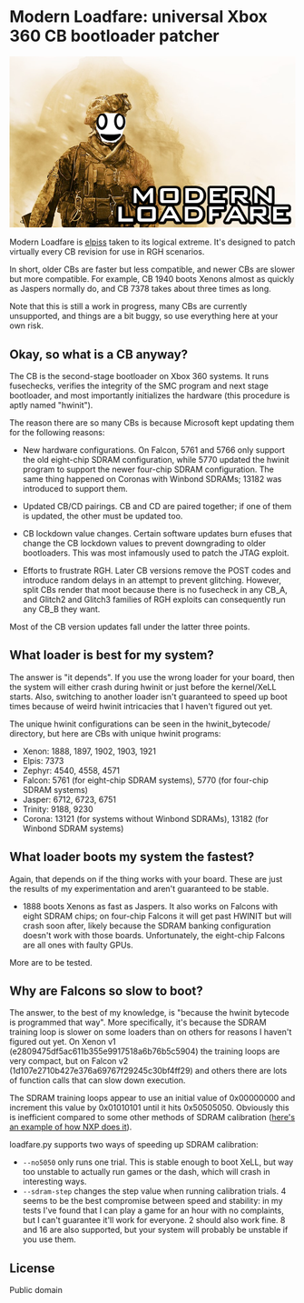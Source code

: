 # Modern Loadfare: universal Xbox 360 CB bootloader patcher

![](loadfare.png)

Modern Loadfare is [elpiss](https://github.com/wurthless-elektroniks/elpiss) taken to its logical extreme. It's
designed to patch virtually every CB revision for use in RGH scenarios.

In short, older CBs are faster but less compatible, and newer CBs are slower but more compatible.
For example, CB 1940 boots Xenons almost as quickly as Jaspers normally do, and CB 7378 takes about three times as long.

Note that this is still a work in progress, many CBs are currently unsupported, and things are a bit buggy, so use everything
here at your own risk.

## Okay, so what is a CB anyway?

The CB is the second-stage bootloader on Xbox 360 systems. It runs fusechecks, verifies the integrity of the SMC program
and next stage bootloader, and most importantly initializes the hardware (this procedure is aptly named "hwinit").

The reason there are so many CBs is because Microsoft kept updating them for the following reasons:
- New hardware configurations. On Falcon, 5761 and 5766 only support the old eight-chip SDRAM configuration, while
  5770 updated the hwinit program to support the newer four-chip SDRAM configuration. The same thing happened
  on Coronas with Winbond SDRAMs; 13182 was introduced to support them.

- Updated CB/CD pairings. CB and CD are paired together; if one of them is updated, the other must be updated too.

- CB lockdown value changes. Certain software updates burn efuses that change the CB lockdown values to prevent
  downgrading to older bootloaders. This was most infamously used to patch the JTAG exploit.

- Efforts to frustrate RGH. Later CB versions remove the POST codes and introduce random delays in an attempt to
  prevent glitching. However, split CBs render that moot because there is no fusecheck in any CB_A, and Glitch2
  and Glitch3 families of RGH exploits can consequently run any CB_B they want.

Most of the CB version updates fall under the latter three points.

## What loader is best for my system?

The answer is "it depends". If you use the wrong loader for your board, then the system will either crash
during hwinit or just before the kernel/XeLL starts. Also, switching to another loader isn't guaranteed
to speed up boot times because of weird hwinit intricacies that I haven't figured out yet.

The unique hwinit configurations can be seen in the hwinit_bytecode/ directory, but here are CBs
with unique hwinit programs:

- Xenon: 1888, 1897, 1902, 1903, 1921
- Elpis: 7373
- Zephyr: 4540, 4558, 4571
- Falcon: 5761 (for eight-chip SDRAM systems), 5770 (for four-chip SDRAM systems)
- Jasper: 6712, 6723, 6751
- Trinity: 9188, 9230
- Corona: 13121 (for systems without Winbond SDRAMs), 13182 (for Winbond SDRAM systems)

## What loader boots my system the fastest?

Again, that depends on if the thing works with your board. These are just the results of my experimentation
and aren't guaranteed to be stable.

- 1888 boots Xenons as fast as Jaspers. It also works on Falcons with eight SDRAM chips; on four-chip
  Falcons it will get past HWINIT but will crash soon after, likely because the SDRAM banking configuration
  doesn't work with those boards. Unfortunately, the eight-chip Falcons are all ones with faulty GPUs.

More are to be tested.

## Why are Falcons so slow to boot?

The answer, to the best of my knowledge, is "because the hwinit bytecode is programmed that way".
More specifically, it's because the SDRAM training loop is slower on some loaders than on others
for reasons I haven't figured out yet. On Xenon v1 (e2809475df5ac611b355e9917518a6b76b5c5904) the
training loops are very compact, but on Falcon v2 (1d107e2710b427e376a69767f29245c30bf4ff29) and
others there are lots of function calls that can slow down execution.

The SDRAM training loops appear to use an initial value of 0x00000000 and increment this value by
0x01010101 until it hits 0x50505050. Obviously this is inefficient compared to some other
methods of SDRAM calibration
([here's an example of how NXP does it](https://community.nxp.com/t5/i-MX-Processors/i-MX7D-DDR-Calibration/td-p/706866)).

loadfare.py supports two ways of speeding up SDRAM calibration:
- `--no5050` only runs one trial. This is stable enough to boot XeLL, but way too unstable to
  actually run games or the dash, which will crash in interesting ways.
- `--sdram-step` changes the step value when running calibration trials. 4 seems to be the best
  compromise between speed and stability: in my tests I've found that I can play a game for an
  hour with no complaints, but I can't guarantee it'll work for everyone. 2 should also work fine.
  8 and 16 are also supported, but your system will probably be unstable if you use them.

## License

Public domain
